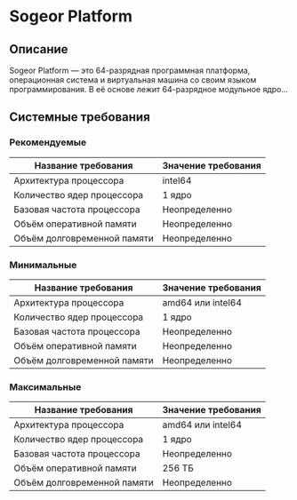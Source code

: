 # Sogeor Platform

## Описание

Sogeor Platform — это 64-разрядная программная платформа, операционная система и виртуальная машина со своим языком
программирования. В её основе лежит 64-разрядное модульное ядро...

## Системные требования

### Рекомендуемые

| Название требования         | Значение требования |
|-----------------------------|---------------------|
| Архитектура процессора      | intel64             |
| Количество ядер процессора  | 1 ядро              |
| Базовая частота процессора  | Неопределенно       |
| Объём оперативной памяти    | Неопределенно       |
| Объём долговременной памяти | Неопределенно       |

### Минимальные

| Название требования         | Значение требования |
|-----------------------------|---------------------|
| Архитектура процессора      | amd64 или intel64   |
| Количество ядер процессора  | 1 ядро              |
| Базовая частота процессора  | Неопределенно       |
| Объём оперативной памяти    | Неопределенно       |
| Объём долговременной памяти | Неопределенно       |

### Максимальные

| Название требования         | Значение требования |
|-----------------------------|---------------------|
| Архитектура процессора      | amd64 или intel64   |
| Количество ядер процессора  | 1 ядро              |
| Базовая частота процессора  | Неопределенно       |
| Объём оперативной памяти    | 256 ТБ              |
| Объём долговременной памяти | Неопределенно       |